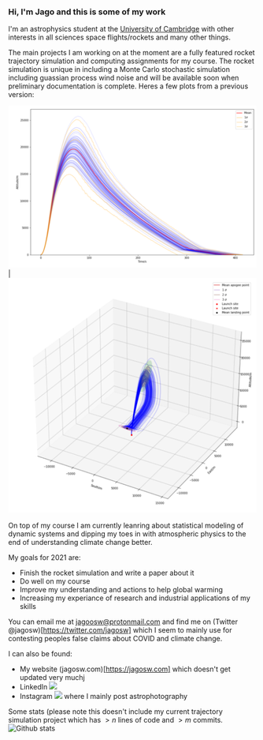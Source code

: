### Hi, I'm Jago and this is some of my work

<!--
**jagoosw/jagoosw** is a ✨ _special_ ✨ repository because its `README.md` (this file) appears on your GitHub profile.

Here are some ideas to get you started:

- 🔭 I’m currently working on ...
- 🌱 I’m currently learning ...
- 👯 I’m looking to collaborate on ...
- 🤔 I’m looking for help with ...
- 💬 Ask me about ...
- 📫 How to reach me: ...
- 😄 Pronouns: ...
- ⚡ Fun fact: ...
-->

I'm an astrophysics student at the [University of Cambridge](https://www.ast.cam.ac.uk/students/current.undergraduates/part.ii.astrophysics) with other interests in all sciences space flights/rockets and many other things. 

The main projects I am working on at the moment are a fully featured rocket trajectory simulation and computing assignments for my course. The rocket simulation is unique in including a Monte Carlo stochastic simulation including guassian process wind noise and will be available soon when preliminary documentation is complete. Heres a few plots from a previous version:

![Plot of rocket trajectories](rocket1.png)|![Plot of rocket trajectories](rocket2.png)

On top of my course I am currently leanring about statistical modeling of dynamic systems and dipping my toes in with atmospheric physics to the end of understanding climate change better.

My goals for 2021 are:
- Finish the rocket simulation and write a paper about it
- Do well on my course
- Improve my understanding and actions to help global warming
- Increasing my experiance of research and industrial applications of my skills

You can email me at [jagoosw@protonmail.com](mail:jagoosw@protonmail.com) and find me on (Twitter @jagosw)[https://twitter.com/jagosw] which I seem to mainly use for contesting peoples false claims about COVID and climate change.

I can also be found:
- My website (jagosw.com)[https://jagosw.com] which doesn't get updated very muchj
- LinkedIn [<img src="https://img.shields.io/badge/LinkedIn-0077B5?style=for-the-badge&logo=linkedin&logoColor=white"/>](https://www.linkedin.com/in/jagosw/)
- Instagram [<img src="https://img.shields.io/badge/Instagram-1877F2?style=for-the-badge&logo=instagram&logoColor=white"/>](https://www.instagram.com/jago.sw/) where I mainly post astrophotography

Some stats (please note this doesn't include my current trajectory simulation project which has $>n$ lines of code and $>m$ commits.
![Github stats](https://github-readme-stats.vercel.app/api?username=jagoosw&count_private=true&show_icons=true&theme=radical&hide_title=true&hide_border=true)
[](https://komarev.com/ghpvc/?username=jagoosw)
